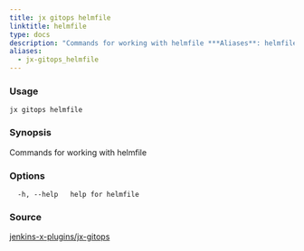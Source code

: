 ```yaml
---
title: jx gitops helmfile
linktitle: helmfile
type: docs
description: "Commands for working with helmfile ***Aliases**: helmfiles*"
aliases:
  - jx-gitops_helmfile
---
```


### Usage

```
jx gitops helmfile
```

### Synopsis

Commands for working with helmfile

### Options

```
  -h, --help   help for helmfile
```



### Source

[jenkins-x-plugins/jx-gitops](https://github.com/jenkins-x-plugins/jx-gitops)
